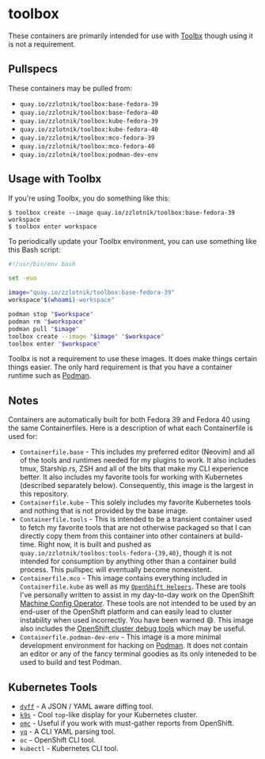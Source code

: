 # toolbox

These containers are primarily intended for use with
[Toolbx](https://github.com/containers/toolbox) though using it is not a
requirement.

## Pullspecs

These containers may be pulled from:

- `quay.io/zzlotnik/toolbox:base-fedora-39`
- `quay.io/zzlotnik/toolbox:base-fedora-40`
- `quay.io/zzlotnik/toolbox:kube-fedora-39`
- `quay.io/zzlotnik/toolbox:kube-fedora-40`
- `quay.io/zzlotnik/toolbox:mco-fedora-39`
- `quay.io/zzlotnik/toolbox:mco-fedora-40`
- `quay.io/zzlotnik/toolbox:podman-dev-env`


## Usage with Toolbx

If you're using Toolbx, you do something like this:

```console
$ toolbox create --image quay.io/zzlotnik/toolbox:base-fedora-39 workspace
$ toolbox enter workspace
```

To periodically update your Toolbx environment, you can use something like this
Bash script:

```bash
#!/usr/bin/env bash

set -euo

image="quay.io/zzlotnik/toolbox:base-fedora-39"
workspace"$(whoami)-workspace"

podman stop "$workspace"
podman rm "$workspace"
podman pull "$image"
toolbox create --image "$image" "$workspace"
toolbox enter "$workspace"
```

Toolbx is not a requirement to use these images. It does make things certain
things easier. The only hard requirement is that you have a container runtime
such as [Podman](https://podman.io).

## Notes

Containers are automatically built for both Fedora 39 and Fedora 40 using the
same Containerfiles. Here is a description of what each Containerfile is used
for:

- `Containerfile.base` - This includes my preferred editor (Neovim) and all of
  the tools and runtimes needed for my plugins to work. It also includes tmux,
  Starship.rs, ZSH and all of the bits that make my CLI experience better. It
  also includes my favorite tools for working with Kubernetes (described
  separately below). Consequently, this image is the largest in this repository.
- `Containerfile.kube` - This solely includes my favorite Kubernetes tools and
  nothing that is not provided by the base image.
- `Containerfile.tools` - This is intended to be a transient container used to
  fetch my favorite tools that are not otherwise packaged so that I can
  directly copy them from this container into other containers at build-time.
  Right now, it is built and pushed as
  `quay.io/zzlotnik/toolbos:tools-fedora-{39,40}`, though it is not intended
  for consumption by anything other than a container build process. This
  pullspec will eventually become nonexistent.
- `Containerfile.mco` - This image contains everything included in
  `Containerfile.kube` as well as my [`OpenShift Helpers`](https://github.com/cheesesashimi/zacks-openshift-helpers). These
  are tools I've personally written to assist in my day-to-day work on the
  OpenShift [Machine Config Operator](https://github.com/openshift/machine-config-operator). These tools
  are not intended to be used by an end-user of the OpenShift platform and can
  easily lead to cluster instability when used incorrectly. You have been
  warned :smile:. This image also includes the [OpenShift cluster debug
  tools](https://github.com/openshift/cluster-debug-tools) which may be useful.
- `Containerfile.podman-dev-env` - This image is a more minimal development
  environment for hacking on [Podman](https://github.com/containers/podman). It
  does not contain an editor or any of the fancy terminal goodies as its only
  inteneded to be used to build and test Podman.

## Kubernetes Tools

- [`dyff`](https://github.com/homeport/dyff) - A JSON / YAML aware diffing tool.
- [`k9s`](https://github.com/derailed/k9s) - Cool `top`-like display for your Kubernetes cluster.
- [`omc`](https://github.com/gmeghnani/omc) - Useful if you work with must-gather reports from OpenShift.
- [`yq`](https://github.com/mikefarah/yq) - A CLI YAML parsing tool.
- `oc` - OpenShift CLI tool.
- `kubectl` - Kubernetes CLI tool.
